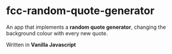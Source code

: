 # fcc-random-quote-generator

An app that implements a **random quote generator**, changing the background colour with every new quote.

Written in **Vanilla Javascript**

